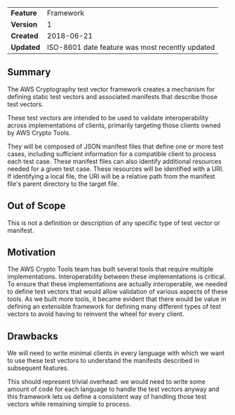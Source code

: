 
|           |                                               |
|:----------|:----------------------------------------------|
|__Feature__|Framework                                      |
|__Version__|1                                              |
|__Created__|2018-06-21                                     |
|__Updated__|ISO-8601 date feature was most recently updated|

## Summary

The AWS Cryptography test vector framework creates a mechanism for defining static test
vectors and associated manifests that describe those test vectors.

These test vectors are intended to be used to validate interoperability across implementations
of clients, primarily targeting those clients owned by AWS Crypto Tools.

They will be composed of JSON manifest files that define one or more test cases, including sufficient 
information for a compatible client to process each test case. These manifest files can also 
identify additional resources needed for a given test case. These resources will be identified 
with a URI. If identifying a local file, the URI will be a relative path from the manifest file's 
parent directory to the target file.

## Out of Scope

This is not a definition or description of any specific type of test vector or manifest.

## Motivation

The AWS Crypto Tools team has built several tools that require multiple implementations.
Interoperability between these implementations is critical. To ensure that these implementations
are actually interoperable, we needed to define test vectors that would allow validation
of various aspects of these tools. As we built more tools, it became evident that there
would be value in defining an extensible framework for defining many different types of
test vectors to avoid having to reinvent the wheel for every client.

## Drawbacks

We will need to write minimal clients in every language with which we want to use these test
vectors to understand the manifests described in subsequent features.

This should represent trivial overhead: we would need to write some amount of code for each
language to handle the test vectors anyway and this framework lets us define a consistent
way of handling those test vectors while remaining simple to process.
